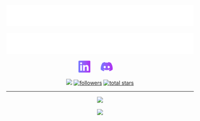 <!-- Top Section -->
<!-- Title -->
<p align="center">
  <a href="https://github.com/lat0s">
    <img src="./assets/toptitle.svg"/> 
  </a>
</p>

<!-- Auto Typing -->
<p align="center">
  <!-- Typing SVG by DenverCoder1 - https://github.com/DenverCoder1/readme-typing-svg -->
  <a href="https://github.com/DenverCoder1/readme-typing-svg">
    <img src="./assets/autotyping.svg/">
    </a>
</p>

<!-- Social Media -->
<p align="center">
  <a href="https://www.linkedin.com/in/latosgeorge/"><img width="32px" alt="LinkedIn" title="LinkedIn" src="./assets/linkedin.png"/></a>
   &#8287;&#8287;&#8287;&#8287;&#8287;
  <a href="https://discordapp.com/users/989771998899109951" alt="Discord"><img width="32px" src="./assets/discord.png"/><a>
   &#8287;&#8287;&#8287;&#8287;&#8287;
</p>

<!-- Badges -->
<p align="center">
  <a href="https://visitorbadge.io/status?path=https%3A%2F%2Fgithub.com%2Flat0s"><img src="https://api.visitorbadge.io/api/visitors?path=https%3A%2F%2Fgithub.com%2Flat0s&label=Visitors&labelColor=%232ccce4&countColor=%23555555" /></a>

  <a href="https://github.com/lat0s?tab=followers">
  <img alt="followers" title="Follow me on Github" src="https://custom-icon-badges.demolab.com/github/followers/lat0s?color=555555&labelColor=7974fe&style=for-the-badge&logo=person-add&label=Follow&logoColor=white"/></a>

  <a href="https://github.com/lat0s?tab=repositories&sort=stargazers">
  <img alt="total stars" title="Total stars on GitHub" src="https://custom-icon-badges.demolab.com/github/stars/lat0s?color=555555&style=for-the-badge&labelColor=a73df3&logo=star"/>
  </a>
</p>

---

<!-- Stats -->

<p align="center">
  <img src="https://github-readme-stats.vercel.app/api?username=lat0s&theme=algolia&show_icons=true"/>
</p>
<p align="center">
  <img src="https://github-readme-stats.vercel.app/api/top-langs/?username=lat0s&theme=algolia&layout=compact"/>
</p>

